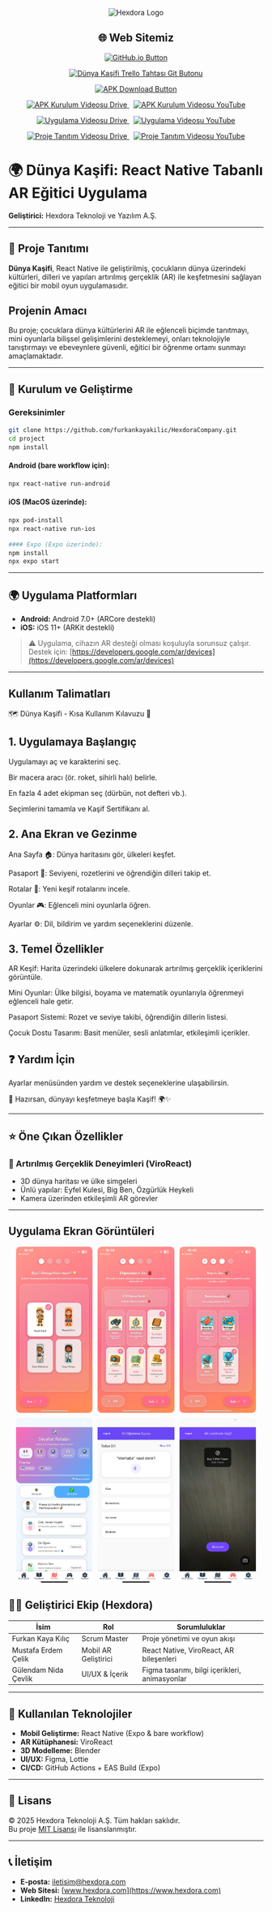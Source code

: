 <p align="center">
  <img src="docs/kurumsal/Hexdora.jpg" alt="Hexdora Logo" width="150"/>
</p>
<h2 align="center">🌐 Web Sitemiz</h2>

<p align="center">
  <a href="https://furkankayakilic.github.io/HexdoraCompany/" target="_blank">
    <img src="https://img.shields.io/badge/Uygulamayı%20GitHub.io%27da%20Görüntüle-Visit-blue?style=for-the-badge&logo=github" alt="GitHub.io Button"/>
  </a>
</p>

<p align="center">
  <a href="https://trello.com/b/ipdoKdbW/dunyakasifi" target="_blank">
    <img src="https://img.shields.io/badge/Dünya%20Kaşifi%20Trello%20Tahtası-Git-blue?style=for-the-badge&logo=trello" alt="Dünya Kaşifi Trello Tahtası Git Butonu"/>
  </a>
</p>

<p align="center">
  <a href="https://drive.google.com/file/d/1u_9bECziwtl03Q4_d8iAdnWdNuy-i-Is/view?usp=sharing" target="_blank">
    <img src="https://img.shields.io/badge/Uygulamayı%20İndir%20(APK)-Download-green?style=for-the-badge&logo=android" alt="APK Download Button"/>
  </a>
</p>

<p align="center">
  <a href="https://drive.google.com/file/d/1gqW2ci1CYsE7W8H2byNWaPG6gOTaDyBf/view?t=6" target="_blank">
    <img src="https://img.shields.io/badge/APK%20Kurulum%20Videosu-(Drive)-blue?style=for-the-badge&logo=googledrive" alt="APK Kurulum Videosu Drive"/>
  </a>
  &nbsp;
  <a href="https://youtu.be/0mrRits8shk?si=vHe6a7IssVp48SLC" target="_blank">
    <img src="https://img.shields.io/badge/APK%20Kurulum%20Videosu-(YouTube)-red?style=for-the-badge&logo=youtube" alt="APK Kurulum Videosu YouTube"/>
  </a>
</p>

<p align="center">
  <a href="https://drive.google.com/file/d/1XuCgOhzqyGCu2tDhQYn1n7Tci7isBWuY/view?usp=sharing" target="_blank">
    <img src="https://img.shields.io/badge/Uygulama%20Videosu-(Drive)-blue?style=for-the-badge&logo=googledrive" alt="Uygulama Videosu Drive"/>
  </a>
  &nbsp;
  <a href="https://youtu.be/bVv5wTcPDcA?si=U2tIrPYGXYTVNyZ4" target="_blank">
    <img src="https://img.shields.io/badge/Uygulama%20Videosu-(YouTube)-red?style=for-the-badge&logo=youtube" alt="Uygulama Videosu YouTube"/>
  </a>
</p>

<p align="center">
  <a href="https://drive.google.com/file/d/1B4wqtivso1G28LLPJbW_bhqR7QB3Fi02/view?usp=sharing" target="_blank">
    <img src="https://img.shields.io/badge/Proje%20Tanıtım%20Videosu-(Drive)-blue?style=for-the-badge&logo=googledrive" alt="Proje Tanıtım Videosu Drive"/>
  </a>
  &nbsp;
  <a href="https://youtu.be/TWN1beUF0B0?si=ttIKMADNmcw53HsM" target="_blank">
    <img src="https://img.shields.io/badge/Proje%20Tanıtım%20Videosu-(YouTube)-red?style=for-the-badge&logo=youtube" alt="Proje Tanıtım Videosu YouTube"/>
  </a>
</p>




# 🌍 Dünya Kaşifi: React Native Tabanlı AR Eğitici Uygulama

**Geliştirici:** Hexdora Teknoloji ve Yazılım A.Ş.

---

## 📱 Proje Tanıtımı

**Dünya Kaşifi**, React Native ile geliştirilmiş, çocukların dünya üzerindeki kültürleri, dilleri ve yapıları artırılmış gerçeklik (AR) ile keşfetmesini sağlayan eğitici bir mobil oyun uygulamasıdır.

## Projenin Amacı

Bu proje; çocuklara dünya kültürlerini AR ile eğlenceli biçimde tanıtmayı, mini oyunlarla bilişsel gelişimlerini desteklemeyi, onları teknolojiyle tanıştırmayı ve ebeveynlere güvenli, eğitici bir öğrenme ortamı sunmayı amaçlamaktadır.

---
## 🚀 Kurulum ve Geliştirme
### Gereksinimler
```bash
git clone https://github.com/furkankayakilic/HexdoraCompany.git
cd project
npm install
```

#### Android (bare workflow için):

```bash
npx react-native run-android
```

#### iOS (MacOS üzerinde):

```bash
npx pod-install
npx react-native run-ios
```
```bash
#### Expo (Expo üzerinde):
npm install
npx expo start
```
---

## 🌍 Uygulama Platformları

- **Android:** Android 7.0+ (ARCore destekli)
- **iOS:** iOS 11+ (ARKit destekli)

> ⚠️ Uygulama, cihazın AR desteği olması koşuluyla sorunsuz çalışır. Destek için: [https://developers.google.com/ar/devices](https://developers.google.com/ar/devices)

---

## Kullanım Talimatları

🗺️ Dünya Kaşifi - Kısa Kullanım Kılavuzu 🚀
## 1. Uygulamaya Başlangıç
Uygulamayı aç ve karakterini seç.

Bir macera aracı (ör. roket, sihirli halı) belirle.

En fazla 4 adet ekipman seç (dürbün, not defteri vb.).

Seçimlerini tamamla ve Kaşif Sertifikanı al.

## 2. Ana Ekran ve Gezinme
Ana Sayfa 🏠: Dünya haritasını gör, ülkeleri keşfet.

Pasaport 📕: Seviyeni, rozetlerini ve öğrendiğin dilleri takip et.

Rotalar 📍: Yeni keşif rotalarını incele.

Oyunlar 🎮: Eğlenceli mini oyunlarla öğren.

Ayarlar ⚙️: Dil, bildirim ve yardım seçeneklerini düzenle.

## 3. Temel Özellikler
AR Keşif: Harita üzerindeki ülkelere dokunarak artırılmış gerçeklik içeriklerini görüntüle.

Mini Oyunlar: Ülke bilgisi, boyama ve matematik oyunlarıyla öğrenmeyi eğlenceli hale getir.

Pasaport Sistemi: Rozet ve seviye takibi, öğrendiğin dillerin listesi.

Çocuk Dostu Tasarım: Basit menüler, sesli anlatımlar, etkileşimli içerikler.

## ❓ Yardım İçin
Ayarlar menüsünden yardım ve destek seçeneklerine ulaşabilirsin.

🎉 Hazırsan, dünyayı keşfetmeye başla Kaşif! 🌍✨

---
## ⭐ Öne Çıkan Özellikler

### 🧠 Artırılmış Gerçeklik Deneyimleri (ViroReact)

- 3D dünya haritası ve ülke simgeleri
- Ünlü yapılar: Eyfel Kulesi, Big Ben, Özgürlük Heykeli
- Kamera üzerinden etkileşimli AR görevler

---
## Uygulama Ekran Görüntüleri

<div style="display: flex; flex-wrap: wrap; justify-content: center; gap: 10px;">

  <img src="screenshots/avatarSelection.jpeg" alt="Ekran 1" style="width: 30%; border-radius: 8px;" />
  <img src="screenshots/equipmentSelection.jpeg" alt="Ekran 2" style="width: 30%; border-radius: 8px;" />
  <img src="screenshots/vehicleSelection.jpeg" alt="Ekran 3" style="width: 30%; border-radius: 8px;" />


  <img src="screenshots/routesMissions.jpeg" alt="Ekran 4" style="width: 30%; border-radius: 8px;" />
  <img src="screenshots/languageGame.jpeg" alt="Ekran 5" style="width: 30%; border-radius: 8px;" />
  <img src="screenshots/ARCameraIntegration.jpeg" alt="Ekran 6" style="width: 30%; border-radius: 8px;" />

</div>

## 🧑‍💻 Geliştirici Ekip (Hexdora)

| İsim                 | Rol                    | Sorumluluklar                                 |
| -------------------- | ---------------------- | --------------------------------------------- |
| Furkan Kaya Kılıç    | Scrum Master           | Proje yönetimi ve oyun akışı                  |
| Mustafa Erdem Çelik  | Mobil AR Geliştirici   | React Native, ViroReact, AR bileşenleri       |
| Gülendam Nida Çevlik | UI/UX & İçerik         | Figma tasarımı, bilgi içerikleri, animasyonlar|

---

## 🔧 Kullanılan Teknolojiler

- **Mobil Geliştirme:** React Native (Expo & bare workflow)
- **AR Kütüphanesi:** ViroReact
- **3D Modelleme:** Blender
- **UI/UX:** Figma, Lottie
- **CI/CD:** GitHub Actions + EAS Build (Expo)

---


## 📄 Lisans

© 2025 Hexdora Teknoloji A.Ş. Tüm hakları saklıdır.  
Bu proje [MIT Lisansı](LICENSE) ile lisanslanmıştır.

---

## 📞 İletişim

- **E-posta:** iletisim@hexdora.com  
- **Web Sitesi:** [www.hexdora.com](https://www.hexdora.com)  
- **LinkedIn:** [Hexdora Teknoloji](https://linkedin.com/company/hexdora)







